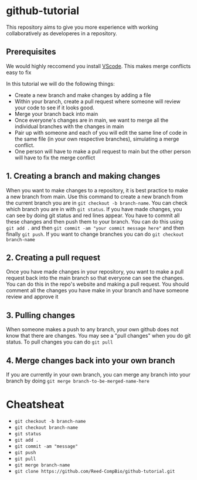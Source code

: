 # github-tutorial
This repository aims to give you more experience with working collaboratively as developeres in a repository. 
## Prerequisites
We would highly reccomend you install [VScode](https://code.visualstudio.com/). This makes merge conflicts easy to fix

In this tutorial we will do the following things:
- Create a new branch and make changes by adding a file
- Within your branch, create a pull request where someone will review your code to see if it looks good.
- Merge your branch back into main
- Once everyone's changes are in main, we want to merge all the individual branches with the changes in main 
- Pair up with someone and each of you will edit the same line of code in the same file (in your own respective branches), simulating a merge conflict.
- One person will have to make a pull request to main but the other person will have to fix the merge conflict

## 1. Creating a branch and making changes
When you want to make changes to a repository, it is best practice to make a new branch from main. Use this command to create a new branch from the current branch you are in `git checkout -b branch-name`. You can check which branch you are in with `git status`. If you have made changes, you can see by doing git status and red lines appear. You have to commit all these changes and then push them to your branch. You can do this using `git add .` and then `git commit -am "your commit message here"` and then finally `git push`. If you want to change branches you can do `git checkout branch-name`
## 2. Creating a pull request
Once you have made changes in your repository, you want to make a pull request back into the main branch so that everyone can see the changes. You can do this in the repo's website and making a pull request. You should comment all the changes you have make in your branch and have someone review and approve it
## 3. Pulling changes
When someone makes a push to any branch, your own github does not know that there are changes. You may see a "pull changes" when you do git status. To pull changes you can do `git pull`

## 4. Merge changes back into your own branch
If you are currently in your own branch, you can merge any branch into your branch by doing `git merge branch-to-be-merged-name-here`

# Cheatsheat
- `git checkout -b branch-name`
- `git checkout branch-name`
- `git status`
- `git add .`
- `git commit -am "message"`
- `git push`
- `git pull`
- `git merge branch-name`
- `git clone https://github.com/Reed-CompBio/github-tutorial.git`